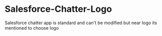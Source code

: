 Salesforce-Chatter-Logo
=======================

Salesforce chatter app is standard and can't be modified but near logo its mentioned to choose logo
